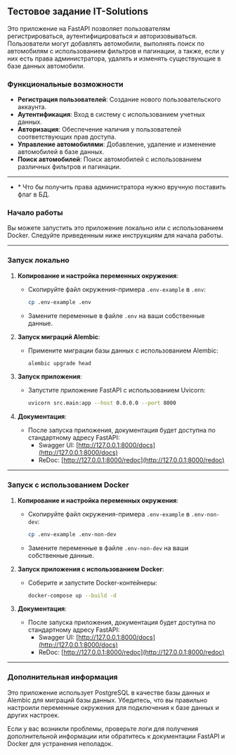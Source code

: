 ## Тестовое задание IT-Solutions

Это приложение на FastAPI позволяет пользователям регистрироваться, аутентифицироваться и авторизовываться. Пользователи могут добавлять автомобили, выполнять поиск по автомобилям с использованием фильтров и пагинации, а также, если у них есть права администратора, удалять и изменять существующие в базе данных автомобили.

### Функциональные возможности

- **Регистрация пользователей**: Создание нового пользовательского аккаунта.
- **Аутентификация**: Вход в систему с использованием учетных данных.
- **Авторизация**: Обеспечение наличия у пользователей соответствующих прав доступа.
- **Управление автомобилями**: Добавление, удаление и изменение автомобилей в базе данных.
- **Поиск автомобилей**: Поиск автомобилей с использованием различных фильтров и пагинации.
---

- \* Что бы получить права администратора нужно вручную поставить флаг в БД.
### Начало работы

Вы можете запустить это приложение локально или с использованием Docker. Следуйте приведенным ниже инструкциям для начала работы.

---

### Запуск локально

1. **Копирование и настройка переменных окружения**:
   - Скопируйте файл окружения-примера `.env-example` в `.env`:
     ```bash
     cp .env-example .env
     ```
   - Замените переменные в файле `.env` на ваши собственные данные.

2. **Запуск миграций Alembic**:
   - Примените миграции базы данных с использованием Alembic:
     ```bash
     alembic upgrade head
     ```

3. **Запуск приложения**:
   - Запустите приложение FastAPI с использованием Uvicorn:
     ```bash
     uvicorn src.main:app --host 0.0.0.0 --port 8000
     ```

4. **Документация**:
   - После запуска приложения, документация будет доступна по стандартному адресу FastAPI:
     - Swagger UI: [http://127.0.0.1:8000/docs](http://127.0.0.1:8000/docs)
     - ReDoc: [http://127.0.0.1:8000/redoc](http://127.0.0.1:8000/redoc)

---

### Запуск с использованием Docker

1. **Копирование и настройка переменных окружения**:
   - Скопируйте файл окружения-примера `.env-example` в `.env-non-dev`:
     ```bash
     cp .env-example .env-non-dev
     ```
   - Замените переменные в файле `.env-non-dev` на ваши собственные данные.

2. **Запуск приложения с использованием Docker**:
   - Соберите и запустите Docker-контейнеры:
     ```bash
     docker-compose up --build -d
     ```

3. **Документация**:
   - После запуска приложения, документация будет доступна по стандартному адресу FastAPI:
     - Swagger UI: [http://127.0.0.1:8000/docs](http://127.0.0.1:8000/docs)
     - ReDoc: [http://127.0.0.1:8000/redoc](http://127.0.0.1:8000/redoc)

---

### Дополнительная информация

Это приложение использует PostgreSQL в качестве базы данных и Alembic для миграций базы данных. Убедитесь, что вы правильно настроили переменные окружения для подключения к базе данных и других настроек.

Если у вас возникли проблемы, проверьте логи для получения дополнительной информации или обратитесь к документации FastAPI и Docker для устранения неполадок.

